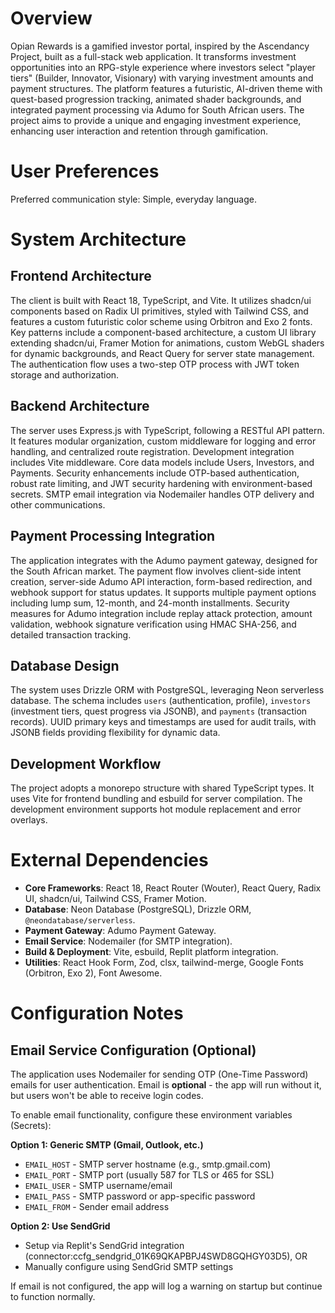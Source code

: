 # Overview

Opian Rewards is a gamified investor portal, inspired by the Ascendancy Project, built as a full-stack web application. It transforms investment opportunities into an RPG-style experience where investors select "player tiers" (Builder, Innovator, Visionary) with varying investment amounts and payment structures. The platform features a futuristic, AI-driven theme with quest-based progression tracking, animated shader backgrounds, and integrated payment processing via Adumo for South African users. The project aims to provide a unique and engaging investment experience, enhancing user interaction and retention through gamification.

# User Preferences

Preferred communication style: Simple, everyday language.

# System Architecture

## Frontend Architecture
The client is built with React 18, TypeScript, and Vite. It utilizes shadcn/ui components based on Radix UI primitives, styled with Tailwind CSS, and features a custom futuristic color scheme using Orbitron and Exo 2 fonts. Key patterns include a component-based architecture, a custom UI library extending shadcn/ui, Framer Motion for animations, custom WebGL shaders for dynamic backgrounds, and React Query for server state management. The authentication flow uses a two-step OTP process with JWT token storage and authorization.

## Backend Architecture
The server uses Express.js with TypeScript, following a RESTful API pattern. It features modular organization, custom middleware for logging and error handling, and centralized route registration. Development integration includes Vite middleware. Core data models include Users, Investors, and Payments. Security enhancements include OTP-based authentication, robust rate limiting, and JWT security hardening with environment-based secrets. SMTP email integration via Nodemailer handles OTP delivery and other communications.

## Payment Processing Integration
The application integrates with the Adumo payment gateway, designed for the South African market. The payment flow involves client-side intent creation, server-side Adumo API interaction, form-based redirection, and webhook support for status updates. It supports multiple payment options including lump sum, 12-month, and 24-month installments. Security measures for Adumo integration include replay attack protection, amount validation, webhook signature verification using HMAC SHA-256, and detailed transaction tracking.

## Database Design
The system uses Drizzle ORM with PostgreSQL, leveraging Neon serverless database. The schema includes `users` (authentication, profile), `investors` (investment tiers, quest progress via JSONB), and `payments` (transaction records). UUID primary keys and timestamps are used for audit trails, with JSONB fields providing flexibility for dynamic data.

## Development Workflow
The project adopts a monorepo structure with shared TypeScript types. It uses Vite for frontend bundling and esbuild for server compilation. The development environment supports hot module replacement and error overlays.

# External Dependencies

- **Core Frameworks**: React 18, React Router (Wouter), React Query, Radix UI, shadcn/ui, Tailwind CSS, Framer Motion.
- **Database**: Neon Database (PostgreSQL), Drizzle ORM, `@neondatabase/serverless`.
- **Payment Gateway**: Adumo Payment Gateway.
- **Email Service**: Nodemailer (for SMTP integration).
- **Build & Deployment**: Vite, esbuild, Replit platform integration.
- **Utilities**: React Hook Form, Zod, clsx, tailwind-merge, Google Fonts (Orbitron, Exo 2), Font Awesome.

# Configuration Notes

## Email Service Configuration (Optional)

The application uses Nodemailer for sending OTP (One-Time Password) emails for user authentication. Email is **optional** - the app will run without it, but users won't be able to receive login codes.

To enable email functionality, configure these environment variables (Secrets):

**Option 1: Generic SMTP (Gmail, Outlook, etc.)**
- `EMAIL_HOST` - SMTP server hostname (e.g., smtp.gmail.com)
- `EMAIL_PORT` - SMTP port (usually 587 for TLS or 465 for SSL)
- `EMAIL_USER` - SMTP username/email
- `EMAIL_PASS` - SMTP password or app-specific password
- `EMAIL_FROM` - Sender email address

**Option 2: Use SendGrid**
- Setup via Replit's SendGrid integration (connector:ccfg_sendgrid_01K69QKAPBPJ4SWD8GQHGY03D5), OR
- Manually configure using SendGrid SMTP settings

If email is not configured, the app will log a warning on startup but continue to function normally.